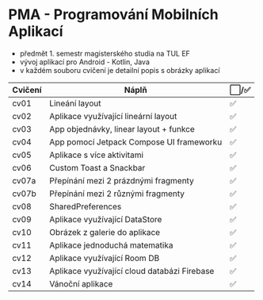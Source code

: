 # PMA - Programování Mobilních Aplikací
- předmět 1. semestr magisterského studia na TUL EF
- vývoj aplikací pro Android - Kotlin, Java
- v každém souboru cvičení je detailní popis s obrázky aplikací

| Cvičení | Náplň | ⬜/✅ |
| --- | --- | --- |
| cv01 | Lineání layout | ✅ |
| cv02 | Aplikace využívající lineární layout | ✅ |
| cv03 | App objednávky, linear layout + funkce | ✅ |
| cv04 | App pomocí Jetpack Compose UI frameworku | ✅ |
| cv05 | Aplikace s více aktivitami | ✅ |
| cv06 | Custom Toast a Snackbar | ✅ |
| cv07a | Přepínání mezi 2 prázdnými fragmenty | ✅ |
| cv07b | Přepínání mezi 2 různými fragmenty | ✅ |
| cv08 | SharedPreferences | ✅ |
| cv09 | Aplikace využívající DataStore | ✅ |
| cv10 | Obrázek z galerie do aplikace | ✅ |
| cv11 | Aplikace jednoduchá matematika | ✅ |
| cv12 | Aplikace využívající Room DB | ✅ |
| cv13 | Aplikace využívající cloud databázi Firebase | ✅ |
| cv14 | Vánoční aplikace | ✅ |
